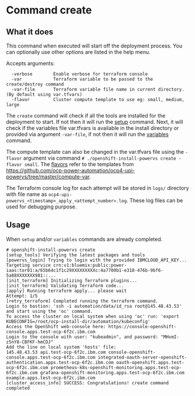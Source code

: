 # Command create

## What it does

This command when executed will start off the deployment process. You can optionally use other options are listed in the help menu.

Accepts arguments:

```
  -verbose        Enable verbose for terraform console
  -var            Terraform variable to be passed to the create/destroy command
  -var-file       Terraform variable file name in current directory. (By default using var.tfvars)
  -flavor         Cluster compute template to use eg: small, medium, large
```

The `create` command will check if all the tools are installed for the deployment to start. If not then it will run the [setup](setup.md) command. Next, it will check if the variables file var.tfvars is available in the install directory or provided via argument `-var-file`, if not then it will run the [variables](variables.md) command.

The compute template can also be changed in the var.tfvars file using the `-flavor` argument via command `# ./openshift-install-powervs create -flavor small`. The [flavors](flavor.md) refer to the templates from https://github.com/ocp-power-automation/ocp4-upi-powervs/tree/master/compute-var.

The Terraform console log for each attempt will be stored in `logs/` directory with file name as `ocp4-upi-powervs_<timestamp>_apply_<attempt_number>.log`. These log files can be used for debugging purpose.

## Usage

When `setup` and/or `variables` commands are already completed.

```
# openshift-install-powervs create
[setup_tools] Verifying the latest packages and tools
[powervs_login] Trying to login with the provided IBMCLOUD_API_KEY...
Targeting service crn:v1:bluemix:public:power-iaas:tor01:a/65b64c1f1c29XXXXXXXXXc:4a7700b1-e318-476b-9bf6-5a88XXXXXXX981::...
[init_terraform] Initializing Terraform plugins...
[init_terraform] Validating Terraform code...
[apply] Running terraform apply... please wait
Attempt: 1/5
[retry_terraform] Completed running the terraform command.
Login to bastion: 'ssh -i automation/data/id_rsa root@145.48.43.53' and start using the 'oc' command.
To access the cluster on local system when using 'oc' run: 'export KUBECONFIG=/root/ocp-install-dir/automation/kubeconfig'
Access the OpenShift web-console here: https://console-openshift-console.apps.test-ocp-6f2c.ibm.com
Login to the console with user: "kubeadmin", and password: "MHvmI-z5nY8-CBFKF-hmCDJ"
Add the line on local system 'hosts' file:
145.48.43.53 api.test-ocp-6f2c.ibm.com console-openshift-console.apps.test-ocp-6f2c.ibm.com integrated-oauth-server-openshift-authentication.apps.test-ocp-6f2c.ibm.com oauth-openshift.apps.test-ocp-6f2c.ibm.com prometheus-k8s-openshift-monitoring.apps.test-ocp-6f2c.ibm.com grafana-openshift-monitoring.apps.test-ocp-6f2c.ibm.com example.apps.test-ocp-6f2c.ibm.com
[cluster_access_info] SUCCESS: Congratulations! create command completed

```
